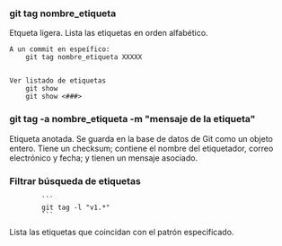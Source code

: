 ### git tag nombre_etiqueta
Etqueta ligera. Lista las etiquetas en orden alfabético.
    
    A un commit en espeífico:
        git tag nombre_etiqueta XXXXX


    Ver listado de etiquetas
        git show 
        git show <###>

### git tag -a nombre_etiqueta -m "mensaje de la etiqueta"
Etiqueta anotada. Se guarda en la base de datos de Git como un objeto entero. Tiene un checksum; contiene el nombre del etiquetador, correo electrónico y fecha; y tienen un mensaje asociado.

### Filtrar búsqueda de etiquetas 
            ```
            git tag -l "v1.*"
            ```
Lista las etiquetas que coincidan con el patrón especificado.
